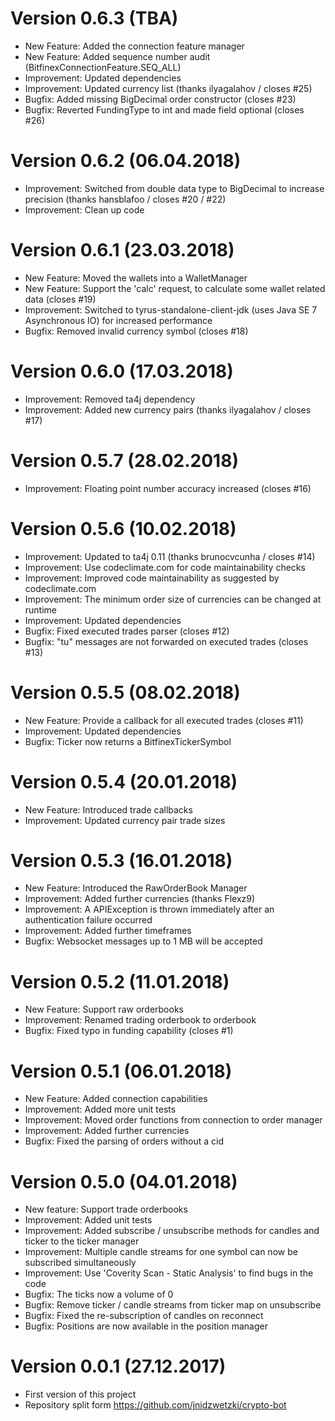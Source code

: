 # Version 0.6.3 (TBA)
* New Feature: Added the connection feature manager
* New Feature: Added sequence number audit (BitfinexConnectionFeature.SEQ_ALL)
* Improvement: Updated dependencies
* Improvement: Updated currency list (thanks ilyagalahov / closes #25)
* Bugfix: Added missing BigDecimal order constructor (closes #23)
* Bugfix: Reverted FundingType to int and made field optional (closes #26)

# Version 0.6.2 (06.04.2018)
* Improvement: Switched from double data type to BigDecimal to increase precision (thanks hansblafoo / closes #20 / #22)
* Improvement: Clean up code

# Version 0.6.1 (23.03.2018)
* New Feature: Moved the wallets into a WalletManager
* New Feature: Support the 'calc' request, to calculate some wallet related data (closes #19)
* Improvement: Switched to tyrus-standalone-client-jdk (uses Java SE 7 Asynchronous IO) for increased performance
* Bugfix: Removed invalid currency symbol (closes #18)

# Version 0.6.0 (17.03.2018)
* Improvement: Removed ta4j dependency
* Improvement: Added new currency pairs (thanks ilyagalahov / closes #17)

# Version 0.5.7 (28.02.2018)
* Improvement: Floating point number accuracy increased (closes #16) 

# Version 0.5.6 (10.02.2018)
* Improvement: Updated to ta4j 0.11 (thanks brunocvcunha / closes #14)
* Improvement: Use codeclimate.com for code maintainability checks
* Improvement: Improved code maintainability as suggested by codeclimate.com
* Improvement: The minimum order size of currencies can be changed at runtime
* Improvement: Updated dependencies
* Bugfix: Fixed executed trades parser (closes #12)
* Bugfix: "tu" messages are not forwarded on executed trades (closes #13)

# Version 0.5.5 (08.02.2018)
* New Feature: Provide a callback for all executed trades (closes #11)
* Improvement: Updated dependencies
* Bugfix: Ticker now returns a BitfinexTickerSymbol

# Version 0.5.4 (20.01.2018)
* New Feature: Introduced trade callbacks
* Improvement: Updated currency pair trade sizes

# Version 0.5.3 (16.01.2018)
* New Feature: Introduced the RawOrderBook Manager
* Improvement: Added further currencies (thanks Flexz9)
* Improvement: A APIException is thrown immediately after an authentication failure occurred
* Improvement: Added further timeframes
* Bugfix: Websocket messages up to 1 MB will be accepted

# Version 0.5.2 (11.01.2018)
* New Feature: Support raw orderbooks
* Improvement: Renamed trading orderbook to orderbook
* Bugfix: Fixed typo in funding capability (closes #1)

# Version 0.5.1 (06.01.2018)
* New Feature: Added connection capabilities
* Improvement: Added more unit tests
* Improvement: Moved order functions from connection to order manager
* Improvement: Added further currencies
* Bugfix: Fixed the parsing of orders without a cid

# Version 0.5.0 (04.01.2018)
* New feature: Support trade orderbooks
* Improvement: Added unit tests
* Improvement: Added subscribe / unsubscribe methods for candles and ticker to the ticker manager
* Improvement: Multiple candle streams for one symbol can now be subscribed simultaneously
* Improvement: Use 'Coverity Scan - Static Analysis' to find bugs in the code
* Bugfix: The ticks now a volume of 0
* Bugfix: Remove ticker / candle streams from ticker map on unsubscribe
* Bugfix: Fixed the re-subscription of candles on reconnect
* Bugfix: Positions are now available in the position manager

# Version 0.0.1 (27.12.2017)
* First version of this project 
* Repository split form https://github.com/jnidzwetzki/crypto-bot

